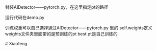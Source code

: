 封装AIDetector——pytorch.py，在这里指定pt的路径

运行代码在demo.py

训练权重可以自己选择通过AIDetector——pytorch.py 里的 self.weights定义
weights文件夹里面带的是预训练的pt
best.pt是自己训练的

#   X i a o f e n g  
 